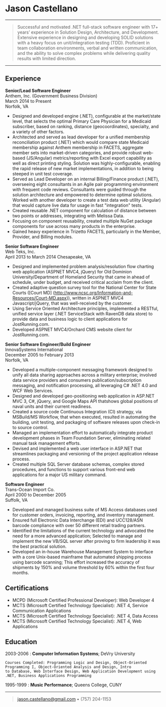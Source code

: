 Jason Castellano
============

----

>Successful and motivated .NET full-stack software engineer with 17+ years’ experience in Solution Design, Architecture, and Development. 
Extensive experience in designing and developing SOLID solutions with a heavy focus on unit/integration testing (TDD). Proficient in team collaboration environments, verbal and written communication, and the ability to solve
complex problems while delivering quality results with limited direction.

----

Experience
----------

**Senior/Lead Software Engineer**\
Anthem, Inc. (Government Business Division)\
March 2014 to Present\
Norfolk, VA

* Designed and developed engine (.NET), configurable at the market/state level, that selects the optimal Primary Care Physician for a Medicaid subscriber, based on ranking, distance (geocoordinates), specialty, and a variety of other factors.
* Architected and served as lead developer for a unified membership reconciliation product (.NET) which would compare state Medicaid membership against Anthem membership in FACETS, aggregate member sets into market-driven categories, and provide robust web-based (JS/Angular) metrics/reporting with Excel export capability as well as direct printing styling. Solution was highly-configurable, enabling the rapid release of new market implementations, in addition to being steeped in unit test coverage.
* Served as Lead Developer on an internal Billing/Finance product (.NET), overseeing eight consultants in an Agile pair programming environment with frequent code reviews. Consultants were guided through the solution architecture and empowered to determine optimal solutions. Worked with another developer to create a test data web utility (Angular) that would capture live data for usage in fast "integration" tests.
* Created reusable .NET component for calculation of distance between two points or addresses, integrating with Melissa Data.
* Focusing on component reusability, created multiple NuGet package components for use across many products in the enterprise.
* Gained heavy experience in Trizetto FACETS, particularly in the Member, Provider, and Billing modules.

**Senior Software Engineer**\
Web Teks, Inc.\
April 2013 to March 2014
Chesapeake, VA

* Designed and implemented problem analysis/resolution flow charting web application (ASPNET MVC4, jQuery) for Old Dominion University/Department of Homeland Security that came in ahead of schedule, under budget, and received critical acclaim from the client.
* Created adaptive question survey tool for the National Center for State Courts ([Court MD] (http://www.ncsc.org/Information-and-Resources/Court-MD.aspx)), written in ASPNET MVC4 Javascript/jQuery, that was well-received by the customer.
* Using Service Oriented Architecture principles, implemented a RESTful, unified service layer (.NET ServiceStack with
RavenDB data store) to provide data and business logic to client applications for JostRunning.com.
* Developed ASPNET MVC4/Orchard CMS website client for JostRunning.com.

**Senior Software Engineer/Build Engineer**\
InnovaSystems International\
December 2005 to February 2013\
Norfolk, VA

* Developed a multiple-component messaging framework designed to unify all data sharing approaches across a military enterprise; involved data service providers and consumers publication/subscription messaging, and notification processing, all leveraging C# .NET 4.0 and WCF Web Services.
* Designed and developed geo-positioning web application in ASP.NET MVC 3, C#, jQuery, and Google Maps API thatshows global positions of naval units and their current readiness.
* Created a source code Continuous Integration (CI) strategy, via MSBuild/MS Workflow, that when executed, resulted in automating the building, unit testing, and packaging of software releases upon check-in to source control.
* Managed an implementation effort to automatically integrate product development phases in Team Foundation Server, eliminating related manual task management efforts.
* Devised and implemented a web user interface in ASP.NET that streamlines packaging and versioning of the project application release process.
* Created multiple SQL Server database schemas, complex stored procedures, and functions to support various front-end web applications for a major US military command.

**Software Engineer**\
Trans-Ocean Import Co.\
April 2000 to December 2005\
Suffolk, VA

* Developed and managed business suite of MS Access databases used for customer orders, invoicing, reporting, and
inventory management.
* Ensured full Electronic Data Interchange (EDI) and UCC128/ASN barcode compliance with over 50 different retail trading
partners.
* Identified the limitations of the current technology and advocated the need for a more advanced application; Selected to
manage and implement the new VB/SQL server after proving to firm leadership it was the best practical solution.
* Developed an in-house Warehouse Management System to interface with a core Unix-based mainframe that automated
shipping process using barcode scanning; This effort increased the accuracy of shipments by 150% and volume threshold
by 60% within the first four months.

Certifications
---------
* MCPD (Microsoft Certified Professional Developer): Web Developer 4
* MCTS (Microsoft Certified Technology Specialist): .NET 4, Service Communication Applications
* MCTS (Microsoft Certified Technology Specialist): .NET 4, Data Access
* MCTS (Microsoft Certified Technology Specialist): .NET 4, Web Applications

Education
---------

2003-2006
:   **Computer Information Systems**; DeVry University

    Courses Completed: Programming Logic and Design, Object-Oriented Programming I, Object-Oriented Analysis and Design, Intro
    to Database, Web Interface Design, Web Application Development using .NET, Business Applications Programming

1995-1999
:   **Music Performance**; Queens College, CUNY

----

> <jason.castellano@gmail.com> • (757) 204-1153